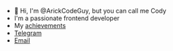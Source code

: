 - 👋 Hi, I'm @ArickCodeGuy, but you can call me Cody
- I'm a passionate frontend developer
- My [achievements](https://github.com/ArickCodeGuy/debt)
- [Telegram](https://telegram.me/archiwastaken)
- [Email](mailto:arickmail1997@gmail.com)

